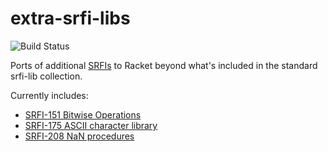 extra-srfi-libs
===============

![Build Status](https://github.com/shawnw/racket-extra-srfi-libs/actions/workflows/ci.yml/badge.svg)

Ports of additional [SRFIs](https://srfi.schemers.org/) to Racket
beyond what's included in the standard srfi-lib collection.


Currently includes:

* [SRFI-151 Bitwise Operations](https://srfi.schemers.org/srfi-151/srfi-151.html)
* [SRFI-175 ASCII character library](https://srfi.schemers.org/srfi-175/srfi-175.html)
* [SRFI-208 NaN procedures](https://srfi.schemers.org/srfi-208/srfi-208.html)
